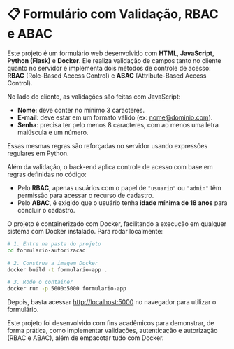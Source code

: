# 📋 Formulário com Validação, RBAC e ABAC

Este projeto é um formulário web desenvolvido com **HTML**, **JavaScript**, **Python (Flask)** e **Docker**. Ele realiza validação de campos tanto no cliente quanto no servidor e implementa dois métodos de controle de acesso: **RBAC** (Role-Based Access Control) e **ABAC** (Attribute-Based Access Control).

No lado do cliente, as validações são feitas com JavaScript:  
- **Nome**: deve conter no mínimo 3 caracteres.  
- **E-mail**: deve estar em um formato válido (ex: nome@dominio.com).  
- **Senha**: precisa ter pelo menos 8 caracteres, com ao menos uma letra maiúscula e um número.  

Essas mesmas regras são reforçadas no servidor usando expressões regulares em Python.

Além da validação, o back-end aplica controle de acesso com base em regras definidas no código:  
- Pelo **RBAC**, apenas usuários com o papel de `"usuario"` ou `"admin"` têm permissão para acessar o recurso de cadastro.  
- Pelo **ABAC**, é exigido que o usuário tenha **idade mínima de 18 anos** para concluir o cadastro.  

O projeto é containerizado com Docker, facilitando a execução em qualquer sistema com Docker instalado. Para rodar localmente:

```bash
# 1. Entre na pasta do projeto
cd formulario-autorizacao

# 2. Construa a imagem Docker
docker build -t formulario-app .

# 3. Rode o container
docker run -p 5000:5000 formulario-app
```

Depois, basta acessar [http://localhost:5000](http://localhost:5000) no navegador para utilizar o formulário.

Este projeto foi desenvolvido com fins acadêmicos para demonstrar, de forma prática, como implementar validações, autenticação e autorização (RBAC e ABAC), além de empacotar tudo com Docker.
